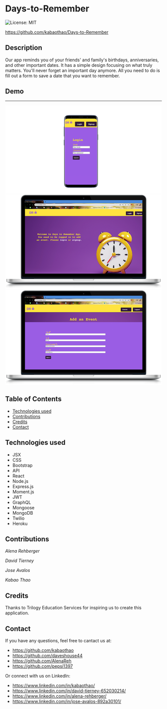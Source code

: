 # Days-to-Remember
![License: MIT](https://img.shields.io/badge/License-MIT-yellow.svg)

https://github.com/kabaothao/Days-to-Remember

## Description 
Our app reminds you of your friends' and family's birthdays, anniversaries, and other important dates. It has a simple design focusing on what truly matters. You'll never forget an important day anymore. All you need to do is fill out a form to save a date that you want to remember. 

## Demo 

***
![demo_still](./client/public/images/demo_3.png)
![demo_still](./client/public/images/demo_1.png)
![demo_still](./client/public/images/demo_2.png)


## Table of Contents
* [Technologies used](#technologies-used)
* [Contributions](#Contributions)
* [Credits](#Credits)
* [Contact](#Contact)

## Technologies used
  - JSX
  - CSS
  - Bootstrap
  - API
  - React
  - Node.js
  - Express.js
  - Moment.js
  - JWT
  - GraphQL
  - Mongoose
  - MongoDB
  - Twilio
  - Heroku 

## Contributions
  *Alena Rehberger*

  *David Tierney*

  *Jose Avalos*

  *Kabao Thao*

## Credits
  Thanks to Trilogy Education Services for inspiring us to create this application.

## Contact
If you have any questions, feel free to cantact us at: 
  * https://github.com/kabaothao
  * https://github.com/daveshouse44
  * https://github.com/AlenaReh
  * https://github.com/pepsi1397

Or connect with us on LinkedIn:
  
  * https://www.linkedin.com/in/kabaothao/
  * https://www.linkedin.com/in/david-tierney-652030214/
  * https://www.linkedin.com/in/alena-rehberger/
  * https://www.linkedin.com/in/jose-avalos-892a30101/